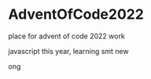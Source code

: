 # AdventOfCode2022
place for advent of code 2022 work


javascript this year, learning smt new

ong
